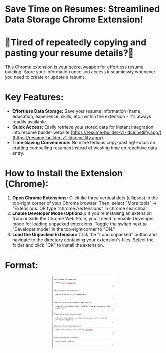 #  Save Time on Resumes: Streamlined Data Storage Chrome Extension!

# 😤Tired of repeatedly copying and pasting your resume details?🤯
This Chrome extension is your secret weapon for effortless resume building!
Store your information once and access it seamlessly whenever you need to create or update a resume.

# Key Features:

- **Effortless Data Storage:** Save your resume information  (name, education, experience, skills, etc.) within the extension - it's always readily available.
- **Quick Access:** Easily retrieve your stored data for instant integration into resume builder website [https://resume-builder-v1-ldce.netlify.app/](https://resume-builder-v1-ldce.netlify.app/).
- **Time-Saving Convenience:** No more tedious copy-pasting! Focus on crafting compelling resumes instead of wasting time on repetitive data entry.

# How to Install the Extension (Chrome):

1. **Open Chrome Extensions:** Click the three vertical dots (ellipses) in the top-right corner of your Chrome browser. Then, select "More tools" -> "Extensions. OR type "chrome://extensions" in chrome searchbar 
2. **Enable Developer Mode (Optional):** If you're installing an extension from outside the Chrome Web Store, you'll need to enable Developer mode for loading unpacked extensions. Toggle the switch next to "Developer mode" in the top-right corner to "ON."
3. **Load the Unpacked Extension:** Click the "Load unpacked" button and navigate to the directory containing your extension's files. Select the folder and click "OK" to install the extension.

# Format:

<p align="center">
  <img src="https://github.com/Aayush2302/Resume-Auto-3.0/blob/main/reference.jpg" alt="Natours" width="200">
</p>
